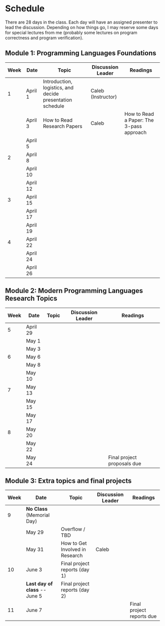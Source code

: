 # Schedule

There are 28 days in the class.
Each day will have an assigned presenter to lead the discussion.
Depending on how things go, I may reserve some days for special lectures from me (probably some lectures on program correctness and program verification).

## Module 1: Programming Languages Foundations

| Week | Date | Topic | Discussion Leader | Readings |
| --- | --- | --- | --- | --- |
| 1 | April 1 | Introduction, logistics, and decide presentation schedule | Caleb (Instructor) |  |
|   | April 3 | How to Read Research Papers | Caleb | How to Read a Paper: The 3-pass approach |
|   | April 5 |  |  |  |
| 2 | April 8 |  |  |  |
|   | April 10 |  |  |  |
|   | April 12 |  |  |  |
| 3 | April 15 |  |  |  |
|   | April 17 |  |  |  |
|   | April 19 |  |  |  |
| 4 | April 22 |  |  |  |
|   | April 24 |  |  |  |
|   | April 26 |  |  |  |

## Module 2: Modern Programming Languages Research Topics

| Week | Date | Topic | Discussion Leader | Readings |
| --- | --- | --- | --- | --- |
| 5 | April 29 |  |  |  |
|   | May 1 |  |  |  |
|   | May 3 |  |  |  |
| 6 | May 6 |  |  |  |
|   | May 8 |  |  |  |
|   | May 10 |  |  |  |
| 7 | May 13 |  |  |  |
|   | May 15 |  |  |  |
|   | May 17 |  |  |  |
| 8 | May 20 |  |  |  |
|   | May 22 |  |  |  |
|   | May 24 |  |  | Final project proposals due |

## Module 3: Extra topics and final projects

| Week | Date | Topic | Discussion Leader | Readings |
| --- | --- | --- | --- | --- |
| 9 | **No Class** (Memorial Day) |  |  |  |
|   | May 29 | Overflow / TBD |  |  |
|   | May 31 | How to Get Involved in Research | Caleb |  |
| 10 | June 3 | Final project reports (day 1) |  |  |
|    | **Last day of class** -- June 5 | Final project reports (day 2) |  |  |
| 11 | June 7 |  |  | Final project reports due |

